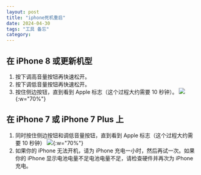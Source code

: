 ```yaml
---
layout: post
title: "iphone死机重启"
date: 2024-04-30
tags: "工具 备忘"
category: 
---
```


## 在 iPhone 8 或更新机型
1. 按下调高音量按钮再快速松开。
2. 按下调低音量按钮再快速松开。
3. 按住侧边按钮，直到看到 Apple 标志（这个过程大约需要 10 秒钟）。
![](https://cdsassets.apple.com/live/7WUAS350/images/iphone/iphone-x-later-force-restart-animation.gif){:w="70%"}

## 在 iPhone 7 或 iPhone 7 Plus 上

1. 同时按住侧边按钮和调低音量按钮，直到看到 Apple 标志（这个过程大约需要 10 秒钟）
   ![](https://cdsassets.apple.com/live/7WUAS350/images/iphone/iphone7-force-restart.png){:w="70%"}
2. 如果你的 iPhone 无法开机，请为 iPhone 充电一小时，然后再试一次。如果你的 iPhone 显示电池电量不足电池电量不足，请检查硬件并再次为 iPhone 充电。